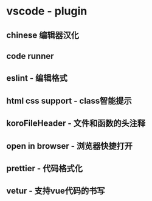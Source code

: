 
# vscode - plugin

## chinese 编辑器汉化

## code runner

## eslint - 编辑格式

## html css support - class智能提示

## koroFileHeader - 文件和函数的头注释

## open in browser - 浏览器快捷打开

## prettier - 代码格式化

## vetur - 支持vue代码的书写